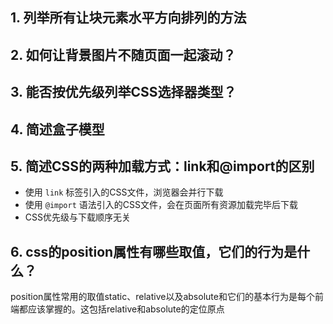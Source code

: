 ## 1. 列举所有让块元素水平方向排列的方法

## 2. 如何让背景图片不随页面一起滚动？

## 3. 能否按优先级列举CSS选择器类型？

## 4. 简述盒子模型

## 5. 简述CSS的两种加载方式：link和@import的区别
- 使用 `link` 标签引入的CSS文件，浏览器会并行下载
- 使用 `@import` 语法引入的CSS文件，会在页面所有资源加载完毕后下载
- CSS优先级与下载顺序无关

## 6. css的position属性有哪些取值，它们的行为是什么？
position属性常用的取值static、relative以及absolute和它们的基本行为是每个前端都应该掌握的。这包括relative和absolute的定位原点
